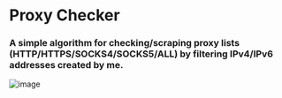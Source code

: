 # Proxy Checker
### A simple algorithm for checking/scraping proxy lists (HTTP/HTTPS/SOCKS4/SOCKS5/ALL) by filtering IPv4/IPv6 addresses created by me.

![image](https://cdn.discordapp.com/attachments/1025769112221270050/1038829736127901768/image.png)